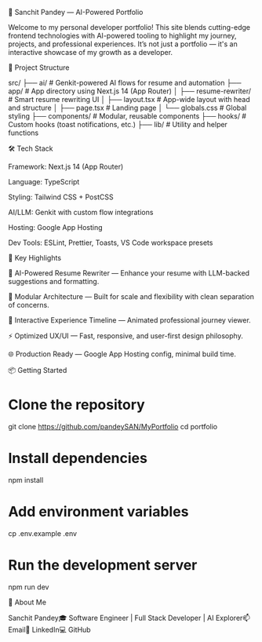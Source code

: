 🧠 Sanchit Pandey — AI-Powered Portfolio

Welcome to my personal developer portfolio! This site blends cutting-edge frontend technologies with AI-powered tooling to highlight my journey, projects, and professional experiences. It’s not just a portfolio — it's an interactive showcase of my growth as a developer.

📁 Project Structure

src/
├── ai/                # Genkit-powered AI flows for resume and automation
├── app/               # App directory using Next.js 14 (App Router)
│   ├── resume-rewriter/ # Smart resume rewriting UI
│   ├── layout.tsx     # App-wide layout with head and structure
│   ├── page.tsx       # Landing page
│   └── globals.css    # Global styling
├── components/        # Modular, reusable components
├── hooks/             # Custom hooks (toast notifications, etc.)
├── lib/               # Utility and helper functions

🛠️ Tech Stack

Framework: Next.js 14 (App Router)

Language: TypeScript

Styling: Tailwind CSS + PostCSS

AI/LLM: Genkit with custom flow integrations

Hosting: Google App Hosting

Dev Tools: ESLint, Prettier, Toasts, VS Code workspace presets

🚀 Key Highlights

🧠 AI-Powered Resume Rewriter — Enhance your resume with LLM-backed suggestions and formatting.

🧩 Modular Architecture — Built for scale and flexibility with clean separation of concerns.

💼 Interactive Experience Timeline — Animated professional journey viewer.

⚡ Optimized UX/UI — Fast, responsive, and user-first design philosophy.

🌐 Production Ready — Google App Hosting config, minimal build time.

📦 Getting Started

# Clone the repository
git clone https://github.com/pandeySAN/MyPortfolio
cd portfolio

# Install dependencies
npm install

# Add environment variables
cp .env.example .env

# Run the development server
npm run dev

👋 About Me

Sanchit Pandey🎓 Software Engineer | Full Stack Developer | AI Explorer📫 Email🔗 LinkedIn💻 GitHub

